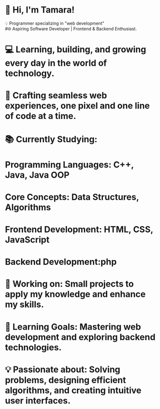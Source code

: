 # 👋 Hi, I'm Tamara!

💡 Programmer specializing in "web development" <br>
#🌐 Aspiring Software Developer | Frontend & Backend Enthusiast.<br>
# 💻 Learning, building, and growing every day in the world of technology.
# 🌟 Crafting seamless web experiences, one pixel and one line of code at a time.

# 📚 Currently Studying:
# Programming Languages: C++, Java, Java OOP
# Core Concepts: Data Structures, Algorithms
# Frontend Development: HTML, CSS, JavaScript
# Backend Development:php
#
# 🔭 Working on: Small projects to apply my knowledge and enhance my skills.
# 🌱 Learning Goals: Mastering web development and exploring backend technologies.
# 💡 Passionate about: Solving problems, designing efficient algorithms, and creating intuitive user interfaces.








